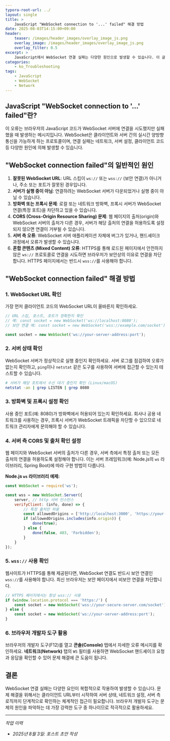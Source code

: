 ```yaml
---
typora-root-url: ../
layout: single
title: >
    JavaScript "WebSocket connection to '...' failed" 해결 방법
date: 2025-08-03T14:15:00+09:00
header:
    teaser: /images/header_images/overlay_image_js.png
    overlay_image: /images/header_images/overlay_image_js.png
    overlay_filter: 0.5
excerpt: >
    JavaScript에서 WebSocket 연결 실패는 다양한 원인으로 발생할 수 있습니다. 이 글에서는 "WebSocket connection to '...' failed" 오류의 일반적인 원인과 해결 방법을 알아봅니다.
categories:
    - ko_Troubleshooting
tags:
    - JavaScript
    - WebSocket
    - Network
---
```


## JavaScript "WebSocket connection to '...' failed"란?

이 오류는 브라우저의 JavaScript 코드가 WebSocket 서버에 연결을 시도했지만 실패했을 때 발생하는 메시지입니다. WebSocket은 클라이언트와 서버 간의 실시간 양방향 통신을 가능하게 하는 프로토콜이며, 연결 실패는 네트워크, 서버 설정, 클라이언트 코드 등 다양한 원인에 의해 발생할 수 있습니다.

## "WebSocket connection failed"의 일반적인 원인

1.  **잘못된 WebSocket URL**: URL 스킴이 `ws://` 또는 `wss://` (보안 연결)가 아니거나, 주소 또는 포트가 잘못된 경우입니다.
2.  **서버가 실행 중이 아님**: 연결하려는 WebSocket 서버가 다운되었거나 실행 중이 아닐 수 있습니다.
3.  **방화벽 또는 프록시 문제**: 로컬 또는 네트워크 방화벽, 프록시 서버가 WebSocket 연결(특정 포트)을 차단하고 있을 수 있습니다.
4.  **CORS (Cross-Origin Resource Sharing) 문제**: 웹 페이지의 출처(origin)와 WebSocket 서버의 출처가 다른 경우, 서버가 해당 출처의 연결을 허용하도록 설정되지 않으면 연결이 거부될 수 있습니다.
5.  **서버 측 오류**: WebSocket 서버 애플리케이션 자체에 버그가 있거나, 핸드셰이크 과정에서 오류가 발생할 수 있습니다.
6.  **혼합 콘텐츠 (Mixed Content) 오류**: HTTPS를 통해 로드된 페이지에서 안전하지 않은 `ws://` 프로토콜로 연결을 시도하면 브라우저가 보안상의 이유로 연결을 차단합니다. HTTPS 페이지에서는 반드시 `wss://`를 사용해야 합니다.

## "WebSocket connection failed" 해결 방법

### 1. WebSocket URL 확인

가장 먼저 클라이언트 코드의 WebSocket URL이 올바른지 확인하세요.

```javascript
// URL 스킴, 호스트, 포트가 정확한지 확인
// 예: const socket = new WebSocket('ws://localhost:8080');
// 보안 연결 예: const socket = new WebSocket('wss://example.com/socket');

const socket = new WebSocket('ws://your-server-address:port');
```

### 2. 서버 상태 확인

WebSocket 서버가 정상적으로 실행 중인지 확인하세요. 서버 로그를 점검하여 오류가 없는지 확인하고, `ping`이나 `netstat` 같은 도구를 사용하여 서버에 접근할 수 있는지 테스트할 수 있습니다.

```bash
# 서버가 해당 포트에서 수신 대기 중인지 확인 (Linux/macOS)
netstat -an | grep LISTEN | grep 8080
```

### 3. 방화벽 및 프록시 설정 확인

사용 중인 포트(예: 8080)가 방화벽에서 허용되어 있는지 확인하세요. 회사나 공용 네트워크를 사용하는 경우, 프록시 서버가 WebSocket 트래픽을 차단할 수 있으므로 네트워크 관리자에게 문의해야 할 수 있습니다.

### 4. 서버 측 CORS 및 출처 확인 설정

웹 페이지와 WebSocket 서버의 출처가 다른 경우, 서버 측에서 특정 출처 또는 모든 출처의 연결을 허용하도록 설정해야 합니다. 이는 서버 프레임워크(예: Node.js의 `ws` 라이브러리, Spring Boot)에 따라 구현 방법이 다릅니다.

**Node.js `ws` 라이브러리 예제:**
```javascript
const WebSocket = require('ws');

const wss = new WebSocket.Server({ 
    server, // http 서버 인스턴스
    verifyClient: (info, done) => {
        // 특정 출처만 허용
        const allowedOrigins = ['http://localhost:3000', 'https://your-frontend.com'];
        if (allowedOrigins.includes(info.origin)) {
            done(true);
        } else {
            done(false, 403, 'Forbidden');
        }
    }
});
```

### 5. `wss://` 사용 확인

웹사이트가 HTTPS를 통해 제공된다면, WebSocket 연결도 반드시 보안 연결인 `wss://`를 사용해야 합니다. 최신 브라우저는 보안 페이지에서 비보안 연결을 차단합니다.

```javascript
// HTTPS 페이지에서는 항상 wss:// 사용
if (window.location.protocol === 'https:/') {
    const socket = new WebSocket('wss://your-secure-server.com/socket');
} else {
    const socket = new WebSocket('ws://your-server-address:port');
}
```

### 6. 브라우저 개발자 도구 활용

브라우저의 개발자 도구(F12)를 열고 **콘솔(Console)** 탭에서 자세한 오류 메시지를 확인하세요. **네트워크(Network)** 탭의 `WS` 필터를 사용하면 WebSocket 핸드셰이크 요청과 응답을 확인할 수 있어 문제 해결에 큰 도움이 됩니다.

## 결론

WebSocket 연결 실패는 다양한 요인이 복합적으로 작용하여 발생할 수 있습니다. 문제 해결을 위해서는 클라이언트 URL부터 시작하여 서버 상태, 네트워크 설정, 서버 측 로직까지 단계적으로 확인하는 체계적인 접근이 필요합니다. 브라우저 개발자 도구는 문제의 원인을 파악하는 데 가장 강력한 도구 중 하나이므로 적극적으로 활용하세요.

---
*작업 이력*
- *2025년 8월 3일: 포스트 초안 작성*
